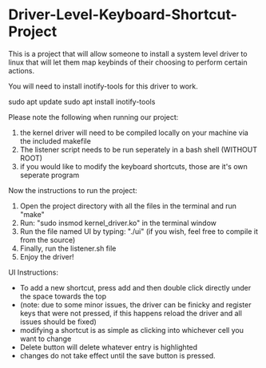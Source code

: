 # Driver-Level-Keyboard-Shortcut-Project
This is a project that will allow someone to install a system level driver to linux that will let them map keybinds of their choosing to perform certain actions.

You will need to install inotify-tools for this driver to work.

sudo apt update
sudo apt install inotify-tools

Please note the following when running our project:

1. the kernel driver will need to be compiled locally on your machine via the included makefile
2. The listener script needs to be run seperately in a bash shell (WITHOUT ROOT)
3. if you would like to modify the keyboard shortcuts, those are it's own seperate program

Now the instructions to run the project:
1. Open the project directory with all the files in the terminal and run "make"
2. Run: "sudo insmod kernel_driver.ko" in the terminal window
3. Run the file named UI by typing: "./ui" (if you wish, feel free to compile it from the source)
4. Finally, run the listener.sh file
5. Enjoy the driver!

UI Instructions:
 - To add a new shortcut, press add and then double click directly under the space towards the top
 - (note: due to some minor issues, the driver can be finicky and register keys that were not pressed, if this happens reload the driver and all issues should be fixed)
 - modifying a shortcut is as simple as clicking into whichever cell you want to change
 - Delete button will delete whatever entry is highlighted
 - changes do not take effect until the save button is pressed.
